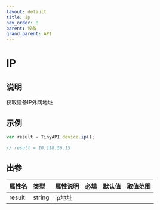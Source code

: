 ```yaml
---
layout: default
title: ip
nav_order: 8
parent: 设备
grand_parent: API
---
```


# IP

## 说明
获取设备IP外网地址

## 示例
```javascript
var result = TinyAPI.device.ip();

// result = 10.118.56.15
```

## 出参

| 属性名    | 类型     | 属性说明 | 必填  | 默认值    | 取值范围                   |
|:-------|:-------|:-----|:----|:-------|:-----------------------|
| result | string | ip地址 |     |  |  |